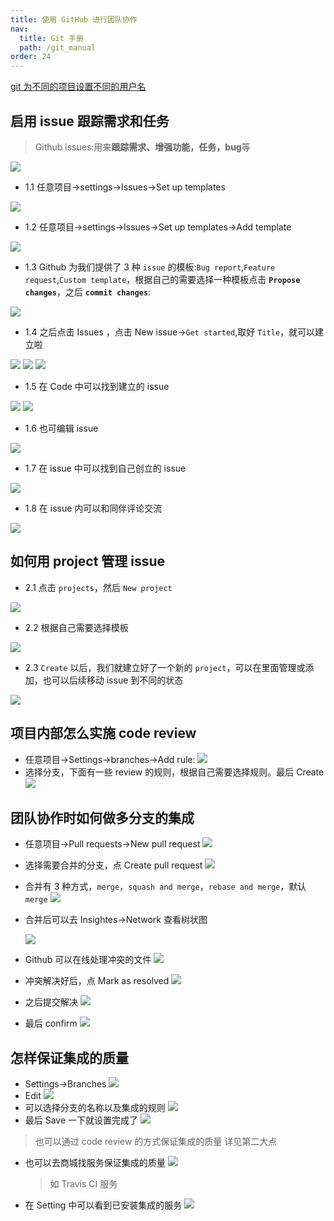 ```yaml
---
title: 使用 GitHub 进行团队协作
nav:
  title: Git 手册
  path: /git_manual
order: 24
---
```


[git 为不同的项目设置不同的用户名](https://www.jianshu.com/p/d3f80a1246d6)

## 启用 issue 跟踪需求和任务

> Github issues:用来**跟踪需求、增强功能，任务，bug**等

![](../../assets/23-1.png)

- 1.1 任意项目->settings->Issues->Set up templates

![](../../assets/23-3.png)

- 1.2 任意项目->settings->Issues->Set up templates->Add template

![](../../assets/23-2.png)

- 1.3 Github 为我们提供了 3 种 `issue` 的模板:`Bug report`,`Feature request`,`Custom template`，根据自己的需要选择一种模板点击 **`Propose changes`**，之后 **`commit changes`**:

![](../../assets/23-4.png)

- 1.4 之后点击 Issues ，点击 New issue->`Get started`,取好 `Title`，就可以建立啦

![](../../assets/23-5.png)
![](../../assets/23-6.png)
![](../../assets/23-7.png)

- 1.5 在 Code 中可以找到建立的 issue

![](../../assets/23-8.png)
![](../../assets/23-9.png)

- 1.6 也可编辑 issue

![](../../assets/23-10.png)

- 1.7 在 issue 中可以找到自己创立的 issue

![](../../assets/23-11.png)

- 1.8 在 issue 内可以和同伴评论交流

![](../../assets/23-12.png)

## 如何用 project 管理 issue

- 2.1 点击 `projects`，然后 `New project`

![](../../assets/23-13.png)

- 2.2 根据自己需要选择模板

![](../../assets/23-14.png)

- 2.3 `Create` 以后，我们就建立好了一个新的 `project`，可以在里面管理或添加，也可以后续移动 issue 到不同的状态

![](../../assets/23-15.png)

## 项目内部怎么实施 code review

- 任意项目->Settings->branches->Add rule:
  ![](../../assets/23-16.png)
- 选择分支，下面有一些 review 的规则，根据自己需要选择规则。最后 Create
  ![](../../assets/23-17.png)

## 团队协作时如何做多分支的集成

- 任意项目->Pull requests->New pull request
  ![](../../assets/23-18.png)

- 选择需要合并的分支，点 Create pull request
  ![](../../assets/23-19.png)
- 合并有 3 种方式，`merge`，`squash and merge`，`rebase and merge`，默认 `merge`
  ![](../../assets/23-21.png)

- 合并后可以去 Insightes->Network 查看树状图

  ![](../../assets/23-20.png)

- Github 可以在线处理冲突的文件
  ![](../../assets/23-22.png)
- 冲突解决好后，点 Mark as resolved
  ![](../../assets/23-23.png)
- 之后提交解决
  ![](../../assets/23-24.png)
- 最后 confirm
  ![](../../assets/23-25.png)

## 怎样保证集成的质量

- Settings->Branches
  ![](../../assets/23-26.png)
- Edit
  ![](../../assets/23-27.png)
- 可以选择分支的名称以及集成的规则
  ![](../../assets/23-28.png)
- 最后 Save 一下就设置完成了
  ![](../../assets/23-29.png)

> 也可以通过 code review 的方式保证集成的质量
> 详见第二大点

- 也可以去商城找服务保证集成的质量
  ![](../../assets/23-30.png)
  > 如 Travis CI 服务
- 在 Setting 中可以看到已安装集成的服务
  ![](../../assets/23-31.png)
